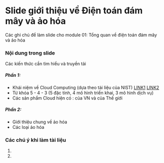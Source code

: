 # Slide giới thiệu về Điện toán đám mây và ảo hóa
Các ghi chú để làm slide cho module 01: Tổng quan về  điện toán đám mây  và ảo hóa

### Nội dung trong slide
Các kiến thức cần tìm hiểu và truyền tải

##### Phần 1: 
* Khái niệm về Cloud Computing (dựa theo tài liệu của NIST) [LINK1](http://csrc.nist.gov/publications/nistpubs/800-145/SP800-145.pdf) [LINK2](http://www.slideshare.net/VipinBatra/introduction-to-cloud-computing-43350599)
* Từ khóa 5 - 4 - 3 (5 đặc tính, 4 mô hình triển khai, 3 mô hình dịch vụ)
* Các sản phẩm Cloud hiện có : của VN và của Thế giới

##### Phần 2:
* Giới thiệu chung về ảo hóa
* Các loại ảo hóa

### Các chú ý khi làm tài liệu
1. 
2. 
